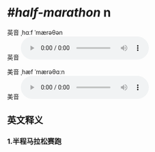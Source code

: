 # ***\#half-marathon*** n
英音 ˌhɑːf ˈmærəθən  
英音
<audio src="./media/half-marathon1_AAC.aac" controls="controls"></audio>

美音 ˌhæf ˈmærəθɑːn  
美音
<audio src="./media/half-marathon2_AAC.aac" controls="controls"></audio>



  

英文释义
---
### 1.**半程马拉松赛跑**  


